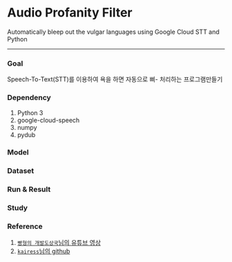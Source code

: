 # Audio Profanity Filter
Automatically bleep out the vulgar languages using Google Cloud STT and Python

---
### Goal
Speech-To-Text(STT)를 이용하여 욕을 하면 자동으로 삐- 처리하는 프로그램만들기

### Dependency
1. Python 3
2. google-cloud-speech
3. numpy
4. pydub

### Model


### Dataset


### Run & Result


### Study

   
### Reference
1. [`빵형의 개발도상국`님의 유튜브 영상](https://www.youtube.com/watch?v=J01pGSPOQTk&list=PL-xmlFOn6TUJ9KjFo0VsM3BI9yrCxTnAz&t=3s)
2. [`kairess`님의 github](https://github.com/kairess/audio-profanity-filter)
